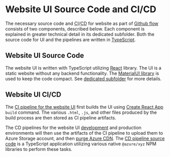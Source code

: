 # Website UI Source Code and CI/CD
The necessary source code and <abbr title="Continuous Integration">CI</abbr>/<abbr title="Continuous Delivery">CD</abbr> for website as part of [Github flow](https://guides.github.com/introduction/flow/) consists of two components, described below.
Each component is explained in greater technical detail in its dedicated subfolder.
Both the source code for UI and the pipelines are written in [TypeScript](https://www.typescriptlang.org/).

## Website UI Source Code
The website UI is written with TypeScript utilizing [React](https://reactjs.org/) library.
The UI is a static website without any backend functionality.
The [MaterialUI library](https://mui.com/) is used to keep the code compact.
See [dedicated subfolder](./code) for more details.

## Website UI CI/CD
The [CI pipeline for the website UI](https://github.com/CodeWell-fi/website/actions/workflows/website-ci.yml) first builds the UI using [Create React App](https://create-react-app.dev/) `build` command.
The various `.html`, `.js`, and other files produced by the build process are then stored as CI pipeline artifacts.

The CD pipelines for the website UI [development](https://github.com/CodeWell-fi/website/actions/workflows/website-cd-dev.yml) and production environments will then use the artifacts of the CI pipeline to upload them to Azure Storage account, and then [purge Azure CDN](https://docs.microsoft.com/en-us/azure/cdn/cdn-purge-endpoint).
The [CD pipeline source code](./publish) is a TypeScript application utilizing various native `@azure/xyz` NPM libraries to perform these tasks.
